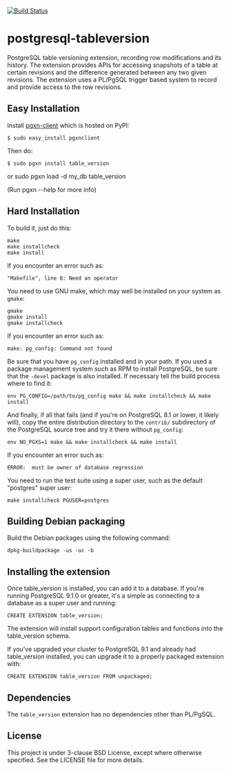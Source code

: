 [![Build Status](https://travis-ci.org/linz/postgresql-tableversion.svg?branch=master)](https://travis-ci.org/linz/postgresql-tableversion)

postgresql-tableversion
========================

PostgreSQL table versioning extension, recording row modifications and its
history. The extension provides APIs for accessing snapshots of a table at
certain revisions and the difference generated between any two given revisions.
The extension uses a PL/PgSQL trigger based system to record and provide access
to the row revisions.

Easy Installation
-----------------
Install [pgxn-client](http://pgxnclient.projects.pgfoundry.org) which is hosted
on PyPI:

    $ sudo easy_install pgxnclient

Then do:

    $ sudo pgxn install table_version

or
    sudo pgxn load -d my_db table_version

(Run pgxn --help for more info)

Hard Installation
-----------------

To build it, just do this:

    make
    make installcheck
    make install

If you encounter an error such as:

    "Makefile", line 8: Need an operator

You need to use GNU make, which may well be installed on your system as
`gmake`:

    gmake
    gmake install
    gmake installcheck

If you encounter an error such as:

    make: pg_config: Command not found

Be sure that you have `pg_config` installed and in your path. If you used a
package management system such as RPM to install PostgreSQL, be sure that the
`-devel` package is also installed. If necessary tell the build process where
to find it:

    env PG_CONFIG=/path/to/pg_config make && make installcheck && make install

And finally, if all that fails (and if you're on PostgreSQL 8.1 or lower, it
likely will), copy the entire distribution directory to the `contrib/`
subdirectory of the PostgreSQL source tree and try it there without
`pg_config`:

    env NO_PGXS=1 make && make installcheck && make install

If you encounter an error such as:

    ERROR:  must be owner of database regression

You need to run the test suite using a super user, such as the default
"postgres" super user:

    make installcheck PGUSER=postgres

Building Debian packaging
--------------------------

Build the Debian packages using the following command:

    dpkg-buildpackage -us -uc -b

Installing the extension
------------------------

Once table_version is installed, you can add it to a database. If you're running
PostgreSQL 9.1.0 or greater, it's a simple as connecting to a database as a
super user and running:

    CREATE EXTENSION table_version;

The extension will install support configuration tables and functions into the
table_version schema.

If you've upgraded your cluster to PostgreSQL 9.1 and already had table_version
installed, you can upgrade it to a properly packaged extension with:

    CREATE EXTENSION table_version FROM unpackaged;


Dependencies
------------

The `table_version` extension has no dependencies other than PL/PgSQL.

License
---------------------
This project is under 3-clause BSD License, except where otherwise specified.
See the LICENSE file for more details.

